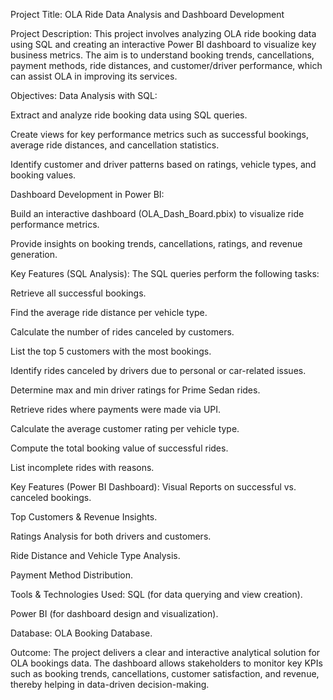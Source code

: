 Project Title:
OLA Ride Data Analysis and Dashboard Development

Project Description:
This project involves analyzing OLA ride booking data using SQL and creating an interactive Power BI dashboard to visualize key business metrics. The aim is to understand booking trends, cancellations, payment methods, ride distances, and customer/driver performance, which can assist OLA in improving its services.

Objectives:
Data Analysis with SQL:

Extract and analyze ride booking data using SQL queries.

Create views for key performance metrics such as successful bookings, average ride distances, and cancellation statistics.

Identify customer and driver patterns based on ratings, vehicle types, and booking values.

Dashboard Development in Power BI:

Build an interactive dashboard (OLA_Dash_Board.pbix) to visualize ride performance metrics.

Provide insights on booking trends, cancellations, ratings, and revenue generation.

Key Features (SQL Analysis):
The SQL queries perform the following tasks:

Retrieve all successful bookings.

Find the average ride distance per vehicle type.

Calculate the number of rides canceled by customers.

List the top 5 customers with the most bookings.

Identify rides canceled by drivers due to personal or car-related issues.

Determine max and min driver ratings for Prime Sedan rides.

Retrieve rides where payments were made via UPI.

Calculate the average customer rating per vehicle type.

Compute the total booking value of successful rides.

List incomplete rides with reasons.

Key Features (Power BI Dashboard):
Visual Reports on successful vs. canceled bookings.

Top Customers & Revenue Insights.

Ratings Analysis for both drivers and customers.

Ride Distance and Vehicle Type Analysis.

Payment Method Distribution.

Tools & Technologies Used:
SQL (for data querying and view creation).

Power BI (for dashboard design and visualization).

Database: OLA Booking Database.

Outcome:
The project delivers a clear and interactive analytical solution for OLA bookings data. The dashboard allows stakeholders to monitor key KPIs such as booking trends, cancellations, customer satisfaction, and revenue, thereby helping in data-driven decision-making.
